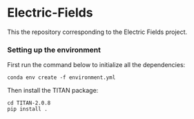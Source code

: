 # Electric-Fields

This the repository corresponding to the Electric Fields project.

### Setting up the environment

First run the command below to initialize all the dependencies:

```
conda env create -f environment.yml
```

Then install the TITAN package:
   
```
cd TITAN-2.0.8
pip install .
```

